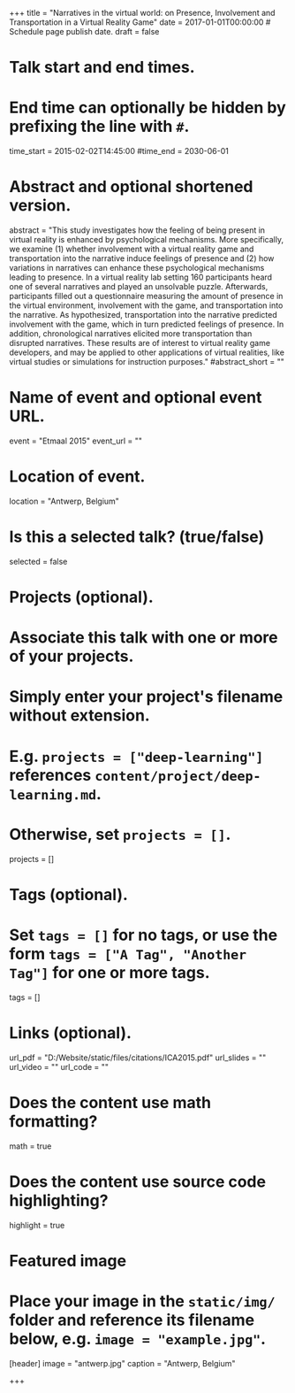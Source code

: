 +++
title = "Narratives in the virtual world: on Presence, Involvement and Transportation in a Virtual Reality Game"
date = 2017-01-01T00:00:00  # Schedule page publish date.
draft = false

# Talk start and end times.
#   End time can optionally be hidden by prefixing the line with `#`.
time_start = 2015-02-02T14:45:00
#time_end = 2030-06-01

# Abstract and optional shortened version.
abstract = "This study investigates how the feeling of being present in virtual reality is enhanced by psychological mechanisms. More specifically, we examine (1) whether involvement with a virtual reality game and transportation into the narrative induce feelings of presence and (2) how variations in narratives can enhance these psychological mechanisms leading to presence. In a virtual reality lab setting 160 participants heard one of several narratives and played an unsolvable puzzle. Afterwards, participants filled out a questionnaire measuring the amount of presence in the virtual environment, involvement with the game, and transportation into the narrative. As hypothesized, transportation into the narrative predicted involvement with the game, which in turn predicted feelings of presence. In addition, chronological narratives elicited more transportation than disrupted narratives. These results are of interest to virtual reality game developers, and may be applied to other applications of virtual realities, like virtual studies or simulations for instruction purposes."
#abstract_short = ""

# Name of event and optional event URL.
event = "Etmaal 2015"
event_url = ""

# Location of event.
location = "Antwerp, Belgium"

# Is this a selected talk? (true/false)
selected = false

# Projects (optional).
#   Associate this talk with one or more of your projects.
#   Simply enter your project's filename without extension.
#   E.g. `projects = ["deep-learning"]` references `content/project/deep-learning.md`.
#   Otherwise, set `projects = []`.
projects = []

# Tags (optional).
#   Set `tags = []` for no tags, or use the form `tags = ["A Tag", "Another Tag"]` for one or more tags.
tags = []

# Links (optional).
url_pdf = "D:/Website/static/files/citations/ICA2015.pdf"
url_slides = ""
url_video = ""
url_code = ""

# Does the content use math formatting?
math = true

# Does the content use source code highlighting?
highlight = true

# Featured image
# Place your image in the `static/img/` folder and reference its filename below, e.g. `image = "example.jpg"`.
[header]
image = "antwerp.jpg"
caption = "Antwerp, Belgium"

+++
